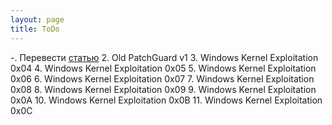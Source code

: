 ```yaml
---
layout: page
title: ToDo
---
```


-. Перевести [статью](https://media.blackhat.com/bh-dc-11/Mandt/BlackHat_DC_2011_Mandt_kernelpool-wp.pdf)
2. Old PatchGuard v1
3. Windows Kernel Exploitation 0x04
4. Windows Kernel Exploitation 0x05
5. Windows Kernel Exploitation 0x06
6. Windows Kernel Exploitation 0x07
7. Windows Kernel Exploitation 0x08
8. Windows Kernel Exploitation 0x09
9. Windows Kernel Exploitation 0x0A
10. Windows Kernel Exploitation 0x0B
11. Windows Kernel Exploitation 0x0C
